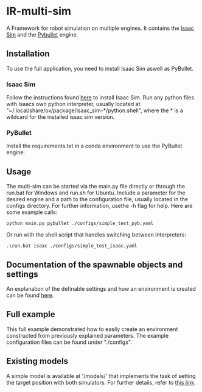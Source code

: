 # IR-multi-sim
A Framework for robot simulation on multiple engines. It contains the [Isaac Sim](https://developer.nvidia.com/isaac-sim) and the [Pybullet](https://pybullet.org/wordpress/) engine.

## Installation
To use the full application, you need to install Isaac Sim aswell as PyBullet.

### Isaac Sim
Follow the instructions found [here](https://docs.omniverse.nvidia.com/app_isaacsim/app_isaacsim/install_workstation.html) to install Isaac Sim.
Run any python files with Isaacs own python interpreter, usually located at "~/.local/share/ov/package/isaac_sim-*/python.shell", where the * is a wildcard for the installed issac sim version.

### PyBullet
Install the requirements.txt in a conda environment to use the PyBullet engine.

## Usage
The multi-sim can be started via the main.py file directly or through the run.bat for Windows and run.sh for Ubuntu. Include a parameter for the desired engine and a path to the configuration file, usually located in the configs directory. For further information, usethe -h flag for help. Here are some example calls:

```shell
python main.py pybullet ./configs/simple_test_pyb.yaml
```

 Or run with the shell script that handles switching between interpreters:

```shell
.\run.bat isaac ./configs/simple_test_isaac.yaml
```

## Documentation of the spawnable objects and settings
An explanation of the definable settings and how an environment is created can be found [here](docs/configurations.md).

## Full example
This full example demonstrated how to easily create an environment constructed from previously explained parameters.
The example configuration files can be found under "./configs".

## Existing models
A simple model is available at '/models/' that implements the task of setting the target position with both simulators. For further details, refer to [this link](docs/target_position.md).